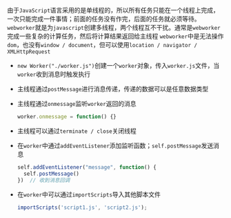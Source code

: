 由于`JavaScript`语言采用的是单线程的，所以所有任务只能在一个线程上完成，一次只能完成一件事情；前面的任务没有作完，后面的任务就必须等待。
`webworker`就是为`javascript`创建多线程，两个线程互不干扰。通常是`webworker`完成一些复杂的计算任务，然后将计算结果返回给主线程
`webworker`中是无法操作`dom`，也没有`window / document`，但可以使用`location / navigator / XMLHttpRequest`

* `new Worker("./worker.js")`创建一个`worker`对象，传入`worker.js`文件，当`worker`收到消息时触发执行

* 主线程通过`postMessage`进行消息传递，传递的数据可以是任意数据类型

* 主线程通过`onmessage`监听`worker`返回的消息

  ```javascript
  worker.onmessage = function() {}
  ```

* 主线程可以通过`terminate / close`关闭线程

* 在`worker`中通过`addEventListener`添加监听函数；`self.postMessage`发送消息

  ```javascript
  self.addEventListener("message", function() {
    self.postMessage()
  })  // 收到消息回调
  ```

* 在`worker`中可以通过`importScripts`导入其他脚本文件

  ```javascript
  importScripts('script1.js', 'script2.js');
  ```

  